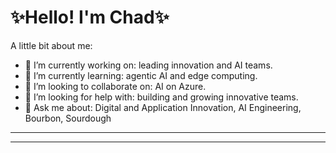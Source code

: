 # ✨Hello! I'm Chad✨

A little bit about me:

- 🔭 I’m currently working on: leading innovation and AI teams.
- 🌱 I’m currently learning: agentic AI and edge computing.
- 👯 I’m looking to collaborate on: AI on Azure.
- 🤔 I’m looking for help with: building and growing innovative teams.
- 💬 Ask me about: Digital and Application Innovation, AI Engineering, Bourbon, Sourdough

--------

--------
